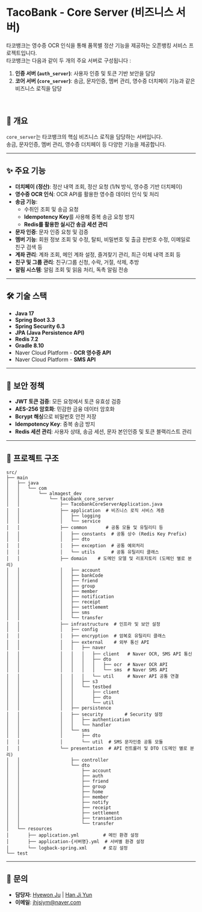 # TacoBank - Core Server (비즈니스 서버)  
타코뱅크는 영수증 OCR 인식을 통해 품목별 정산 기능을 제공하는 오픈뱅킹 서비스 프로젝트입니다.<br>
타코뱅크는 다음과 같이 두 개의 주요 서버로 구성됩니다 :
1. **인증 서버 (`auth_server`)**: 사용자 인증 및 토큰 기반 보안을 담당
2. **코어 서버 (`core_server`)**: 송금, 문자인증, 멤버 관리, 영수증 더치페이 기능과 같은 비즈니스 로직을 담당
<br>

## **📌 개요**  
`core_server`는 타코뱅크의 핵심 비즈니스 로직을 담당하는 서버입니다.  
송금, 문자인증, 멤버 관리, 영수증 더치페이 등 다양한 기능을 제공합니다.

---

## **✨ 주요 기능**  
- **더치페이 (정산)**: 정산 내역 조회, 정산 요청 (1/N 방식, 영수증 기반 더치페이)  
- **영수증 OCR 인식**: OCR API를 활용한 영수증 데이터 인식 및 처리
- **송금 기능**:
  - 수취인 조회 및 송금 요청  
  - **Idempotency Key**를 사용해 중복 송금 요청 방지  
  - **Redis를 활용한 실시간 송금 세션 관리**
- **문자 인증**: 문자 인증 요청 및 검증  
- **멤버 기능**: 회원 정보 조회 및 수정, 탈퇴, 비밀번호 및 출금 핀번호 수정, 이메일로 친구 검색 등
- **계좌 관리**: 계좌 조회, 메인 계좌 설정, 즐겨찾기 관리, 최근 이체 내역 조회 등
- **친구 및 그룹 관리**: 친구/그룹 신청, 수락, 거절, 삭제, 추방  
- **알림 시스템**: 알림 조회 및 읽음 처리, 독촉 알림 전송  

---

## **🛠️ 기술 스택**  
- **Java 17**  
- **Spring Boot 3.3**  
- **Spring Security 6.3**  
- **JPA (Java Persistence API)**  
- **Redis 7.2**  
- **Gradle 8.10**
- Naver Cloud Platform - **OCR 영수증 API**
- Naver Cloud Platform - **SMS API**

---

## **🔐 보안 정책**  
- **JWT 토큰 검증**: 모든 요청에서 토큰 유효성 검증  
- **AES-256 암호화**: 민감한 금융 데이터 암호화
- **Bcrypt 해싱**으로 비밀번호 안전 저장
- **Idempotency Key**: 중복 송금 방지  
- **Redis 세션 관리**: 사용자 상태, 송금 세션, 문자 본인인증 및 토큰 블랙리스트 관리  

---

## **📂 프로젝트 구조**  
```plaintext
src/
├── main
│   ├── java
│   │   └── com
│   │       └── almagest_dev
│   │           └── tacobank_core_server
│   │               ├── TacobankCoreServerApplication.java
│   │               ├── application  # 비즈니스 로직 서비스 계층
│   │               │   ├── logging
│   │               │   └── service
│   │               ├── common       # 공통 모듈 및 유틸리티 등
│   │               │   ├── constants  # 공통 상수 (Redis Key Prefix)
│   │               │   ├── dto
│   │               │   ├── exception  # 공통 예외처리
│   │               │   └── utils      # 공통 유틸리티 클래스
│   │               ├── domain    # 도메인 모델 및 리포지토리 (도메인 별로 분리)
│   │               │   ├── account
│   │               │   ├── bankCode
│   │               │   ├── friend
│   │               │   ├── group
│   │               │   ├── member
│   │               │   ├── notification
│   │               │   ├── receipt
│   │               │   ├── settlememt
│   │               │   ├── sms
│   │               │   └── transfer
│   │               ├── infrastructure  # 인프라 및 보안 설정
│   │               │   ├── config      
│   │               │   ├── encryption  # 암복호 유틸리티 클래스
│   │               │   ├── external    # 외부 통신 API
│   │               │   │   ├── naver
│   │               │   │   │   ├── client   # Naver OCR, SMS API 통신
│   │               │   │   │   ├── dto
│   │               │   │   │   │   ├── ocr  # Naver OCR API
│   │               │   │   │   │   └── sms  # Naver SMS API
│   │               │   │   │   └── util     # Naver API 공통 연결
│   │               │   │   ├── s3
│   │               │   │   └── testbed
│   │               │   │       ├── client
│   │               │   │       ├── dto
│   │               │   │       └── util
│   │               │   ├── persistence
│   │               │   ├── security        # Security 설정
│   │               │   │   ├── authentication
│   │               │   │   └── handler
│   │               │   └── sms
│   │               │       ├── dto   
│   │               │       └── util  # SMS 문자인증 공통 모듈
│   │               └── presentation  # API 컨트롤러 및 DTO (도메인 별로 분리)
│   │                   ├── controller
│   │                   └── dto
│   │                       ├── account
│   │                       ├── auth
│   │                       ├── friend
│   │                       ├── group
│   │                       ├── home
│   │                       ├── member
│   │                       ├── notify
│   │                       ├── receipt
│   │                       ├── settlement
│   │                       ├── transantion
│   │                       └── transfer
│   └── resources
│       ├── application.yml         # 메인 환경 설정
│       ├── application-{서버명}.yml  # 서버별 환경 설정
│       └── logback-spring.xml      # 로깅 설정
└── test
```

---

## **💬 문의**  
- **담당자**: [Hyewon Ju](https://github.com/hywnj)  |  [Han Ji Yun](https://github.com/Koreanpaper)
- **이메일**: jhjsjym@naver.com

